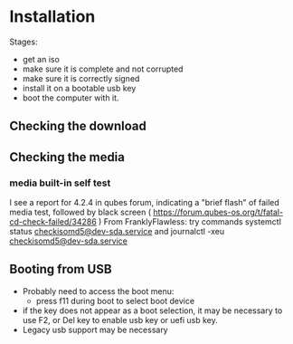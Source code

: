 # Installation

Stages:

* get an iso
* make sure it is complete and not corrupted
* make sure it is correctly signed
* install it on a bootable usb key
* boot the computer with it.

## Checking the download 

## Checking the media

### media built-in self test 

I see a report for 4.2.4 in qubes forum, indicating a "brief flash" of failed media test, followed by black screen ( https://forum.qubes-os.org/t/fatal-cd-check-failed/34286 )
From FranklyFlawless: try commands systemctl status checkisomd5@dev-sda.service and journalctl -xeu checkisomd5@dev-sda.service

## Booting from USB 

* Probably need to access the boot menu:
    * press f11 during boot to select boot device 
* if the key does not appear as a boot selection, it may be necessary to use F2, or Del key to enable usb key or uefi usb key.
* Legacy usb support may be necessary 
